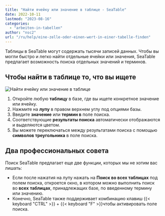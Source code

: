 ```yaml
---
title: "Найти ячейку или значение в таблице - SeaTable"
date: 2022-10-11
lastmod: "2023-08-16"
categories: 
  - "arbeiten-in-tabellen"
author: "nsc2"
url: "/ru/help/eine-zelle-oder-einen-wert-in-einer-tabelle-finden"
---
```


Таблицы в SeaTable могут содержать тысячи записей данных. Чтобы вы могли быстро и легко найти отдельные ячейки или значения, SeaTable предлагает возможность поиска отдельных значений и терминов.

## Чтобы найти в таблице то, что вы ищете

![Найти ячейку или значение в таблице](https://seatable.io/wp-content/uploads/2022/10/Finding-a-cell-or-value-in-a-table-in-SeTable.gif)

1. Откройте любую **таблицу** в базе, где вы ищете конкретное значение или ячейку.
2. Нажмите на **лупу** в правом верхнем углу под опциями базы.
3. Введите **значение** или **термин в** поле поиска.
4. Соответствующие **результаты поиска** автоматически отображаются и выделяются цветом.
5. Вы можете переключаться между результатами поиска с помощью **символов треугольника** в поле поиска.

## Два профессиональных совета

Поиск SeaTable предлагает еще две функции, которых мы не хотим вас лишать:

- Если после нажатия на лупу нажать на **Поиск во всех таблицах** под полем поиска, откроется окно, в котором можно выполнить поиск во **всех** **таблицах**, принадлежащих базе, по введенному термину или значению.
- Конечно, SeaTable также поддерживает комбинацию клавиш {{< keyboard "CTRL" >}} + {{< keyboard "F" >}}чтобы активировать поле поиска.
